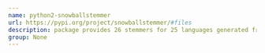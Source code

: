 ```yaml
---
name: python2-snowballstemmer
url: https://pypi.org/project/snowballstemmer/#files
description: package provides 26 stemmers for 25 languages generated from Snowball algorithms. URL : https://pypi.org/project/snowballstemmer/#files Groups : None
group: None
---
```

